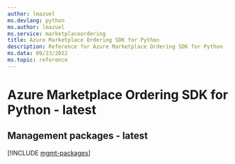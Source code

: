 ```yaml
---
author: lmazuel
ms.devlang: python
ms.author: lmazuel
ms.service: marketplaceordering
title: Azure Marketplace Ordering SDK for Python
description: Reference for Azure Marketplace Ordering SDK for Python
ms.data: 09/23/2022
ms.topic: reference
---
```

# Azure Marketplace Ordering SDK for Python - latest

## Management packages - latest
[!INCLUDE [mgmt-packages](marketplace-ordering-mgmt-index.md)]
